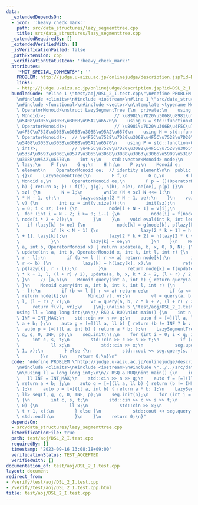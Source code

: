 ```yaml
---
data:
  _extendedDependsOn:
  - icon: ':heavy_check_mark:'
    path: src/data_structures/lazy_segmenttree.cpp
    title: src/data_structures/lazy_segmenttree.cpp
  _extendedRequiredBy: []
  _extendedVerifiedWith: []
  _isVerificationFailed: false
  _pathExtension: cpp
  _verificationStatusIcon: ':heavy_check_mark:'
  attributes:
    '*NOT_SPECIAL_COMMENTS*': ''
    PROBLEM: http://judge.u-aizu.ac.jp/onlinejudge/description.jsp?id=DSL_2_I
    links:
    - http://judge.u-aizu.ac.jp/onlinejudge/description.jsp?id=DSL_2_I
  bundledCode: "#line 1 \"test/aoj/DSL_2_I.test.cpp\"\n#define PROBLEM \"http://judge.u-aizu.ac.jp/onlinejudge/description.jsp?id=DSL_2_I\"\
    \n#include <climits>\n#include <iostream>\n#line 1 \"src/data_structures/lazy_segmenttree.cpp\"\
    \n#include <functional>\n#include <vector>\n\ntemplate <typename Monoid, typename\
    \ OperatorMonoid>\nstruct LazySegmentTree {\n  private:\n    using F = std::function<Monoid(Monoid,\
    \ Monoid)>;                          // \u8981\u7D20\u3068\u8981\u7D20\u3092\u7D50\
    \u5408\u3055\u305B\u308B\u95A2\u6570\n    using G = std::function<Monoid(Monoid,\
    \ OperatorMonoid)>;                  // \u8981\u7D20\u306B\u4F5C\u7528\u7D20\u3092\
    \u4F5C\u7528\u3055\u305B\u308B\u95A2\u6570\n    using H = std::function<OperatorMonoid(OperatorMonoid,\
    \ OperatorMonoid)>;  // \u4F5C\u7528\u7D20\u3068\u4F5C\u7528\u7D20\u3092\u7D50\
    \u5408\u3055\u305B\u308B\u95A2\u6570\n    using P = std::function<OperatorMonoid(OperatorMonoid,\
    \ int)>;             // \u4F5C\u7528\u7D20\u3092\u4F5C\u7528\u3055\u305B\u308B\
    \u533A\u9593\u306E\u9577\u3055\u306B\u3088\u3063\u3066\u5909\u5316\u3055\u305B\
    \u308B\u95A2\u6570\n    int N;\n    std::vector<Monoid> node;\n    std::vector<OperatorMonoid>\
    \ lazy;\n    F f;\n    G g;\n    H h;\n    P p;\n    Monoid e;           // identity\
    \ element\n    OperatorMonoid oe;  // identity element\n\n  public:\n    LazySegmentTree()\
    \ {}\n    LazySegmentTree(\n        F f,\n        G g,\n        H h,\n       \
    \ Monoid e,\n        OperatorMonoid oe,\n        P p = [](OperatorMonoid a, int\
    \ b) { return a; }) : f(f), g(g), h(h), e(e), oe(oe), p(p) {}\n    void init(int\
    \ sz) {\n        N = 1;\n        while (N < sz) N <<= 1;\n        node.assign(2\
    \ * N - 1, e);\n        lazy.assign(2 * N - 1, oe);\n    }\n    void build(std::vector<Monoid>&\
    \ v) {\n        int sz = int(v.size());\n        init(sz);\n        for (int i\
    \ = 0; i < sz; i++) {\n            node[i + N - 1] = v[i];\n        }\n      \
    \  for (int i = N - 2; i >= 0; i--) {\n            node[i] = f(node[i * 2 + 1],\
    \ node[i * 2 + 2]);\n        }\n    }\n    void eval(int k, int len) {\n     \
    \   if (lazy[k] != oe) {\n            node[k] = g(node[k], p(lazy[k], len));\n\
    \            if (k < N - 1) {\n                lazy[2 * k + 1] = h(lazy[2 * k\
    \ + 1], lazy[k]);\n                lazy[2 * k + 2] = h(lazy[2 * k + 2], lazy[k]);\n\
    \            }\n            lazy[k] = oe;\n        }\n    }\n    Monoid update(int\
    \ a, int b, OperatorMonoid x) { return update(a, b, x, 0, 0, N); }\n    Monoid\
    \ update(int a, int b, OperatorMonoid x, int k, int l, int r) {\n        eval(k,\
    \ r - l);\n        if (b <= l || r <= a) return node[k];\n        if (a <= l &&\
    \ r <= b) {\n            lazy[k] = h(lazy[k], x);\n            return g(node[k],\
    \ p(lazy[k], r - l));\n        }\n        return node[k] = f(update(a, b, x, 2\
    \ * k + 1, l, (l + r) / 2), update(a, b, x, k * 2 + 2, (l + r) / 2, r));\n   \
    \ }\n    // [a,b)\n    Monoid query(int a, int b) { return query(a, b, 0, 0, N);\
    \ }\n    Monoid query(int a, int b, int k, int l, int r) {\n        eval(k, r\
    \ - l);\n        if (b <= l || r <= a) return e;\n        if (a <= l && r <= b)\
    \ return node[k];\n        Monoid vl, vr;\n        vl = query(a, b, 2 * k + 1,\
    \ l, (l + r) / 2);\n        vr = query(a, b, 2 * k + 2, (l + r) / 2, r);\n   \
    \     return f(vl, vr);\n    }\n};\n#line 5 \"test/aoj/DSL_2_I.test.cpp\"\n\n\
    using ll = long long int;\n\n// RSQ & RUQ\nint main() {\n    int n, q;\n    ll\
    \ INF = INT_MAX;\n    std::cin >> n >> q;\n    auto f = [=](ll a, ll b) { return\
    \ a + b; };\n    auto g = [=](ll a, ll b) { return (b != INF ? b : a); };\n  \
    \  auto p = [=](ll a, int b) { return a * b; };\n    LazySegmentTree<ll, ll> seg(f,\
    \ g, g, 0, INF, p);\n    seg.init(n);\n    for (int i = 0; i < q; i++) {\n   \
    \     int c, s, t;\n        std::cin >> c >> s >> t;\n        if (c == 0) {\n\
    \            ll x;\n            std::cin >> x;\n            seg.update(s, t +\
    \ 1, x);\n        } else {\n            std::cout << seg.query(s, t + 1) << std::endl;\n\
    \        }\n    }\n    return 0;\n}\n"
  code: "#define PROBLEM \"http://judge.u-aizu.ac.jp/onlinejudge/description.jsp?id=DSL_2_I\"\
    \n#include <climits>\n#include <iostream>\n#include \"../../src/data_structures/lazy_segmenttree.cpp\"\
    \n\nusing ll = long long int;\n\n// RSQ & RUQ\nint main() {\n    int n, q;\n \
    \   ll INF = INT_MAX;\n    std::cin >> n >> q;\n    auto f = [=](ll a, ll b) {\
    \ return a + b; };\n    auto g = [=](ll a, ll b) { return (b != INF ? b : a);\
    \ };\n    auto p = [=](ll a, int b) { return a * b; };\n    LazySegmentTree<ll,\
    \ ll> seg(f, g, g, 0, INF, p);\n    seg.init(n);\n    for (int i = 0; i < q; i++)\
    \ {\n        int c, s, t;\n        std::cin >> c >> s >> t;\n        if (c ==\
    \ 0) {\n            ll x;\n            std::cin >> x;\n            seg.update(s,\
    \ t + 1, x);\n        } else {\n            std::cout << seg.query(s, t + 1) <<\
    \ std::endl;\n        }\n    }\n    return 0;\n}"
  dependsOn:
  - src/data_structures/lazy_segmenttree.cpp
  isVerificationFile: true
  path: test/aoj/DSL_2_I.test.cpp
  requiredBy: []
  timestamp: '2023-09-16 13:08:18+09:00'
  verificationStatus: TEST_ACCEPTED
  verifiedWith: []
documentation_of: test/aoj/DSL_2_I.test.cpp
layout: document
redirect_from:
- /verify/test/aoj/DSL_2_I.test.cpp
- /verify/test/aoj/DSL_2_I.test.cpp.html
title: test/aoj/DSL_2_I.test.cpp
---
```

